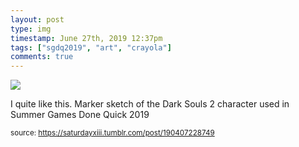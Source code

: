 ```yaml
---
layout: post
type: img
timestamp: June 27th, 2019 12:37pm
tags: ["sgdq2019", "art", "crayola"]
comments: true
---
```

<img src="https://saturdayxiii.github.io/media/190407228749.jpg"/>

I quite like this.
Marker sketch of the Dark Souls 2 character used in Summer Games Done Quick 2019
<br/>
 
  
<small>source: https://saturdayxiii.tumblr.com/post/190407228749</small>